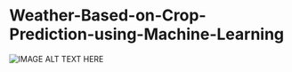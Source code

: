 # Weather-Based-on-Crop-Prediction-using-Machine-Learning

![IMAGE ALT TEXT HERE](https://www.kaggle.com/datasets/payal122000/portblair)
